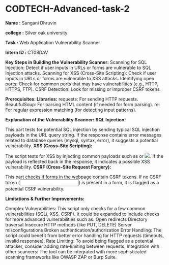 # CODTECH-Advanced-task-2

**Name :** Sangani Dhruvin

**college :** Silver oak university

**Task :** Web Application Vulnerability Scanner

**Intern ID :** CT08DAV

**Key Steps in Building the Vulnerability Scanner:**
Scanning for SQL Injection: Detect if user inputs in URLs or forms are vulnerable to SQL Injection attacks.
Scanning for XSS (Cross-Site Scripting): Check if user inputs in URLs or forms are vulnerable to XSS attacks.
Identifying open ports: Check for common ports that may have vulnerabilities (e.g., HTTP, HTTPS, FTP).
CSRF Detection: Look for missing or improper CSRF tokens.

**Prerequisites:
Libraries:**
requests: For sending HTTP requests.
BeautifulSoup: For parsing HTML content (if needed for form parsing).
re: For regular expression matching (for detecting input patterns).

**Explanation of the Vulnerability Scanner:**
**SQL Injection:**

This part tests for potential SQL injection by sending typical SQL injection payloads in the URL query string. If the response contains error messages related to database queries (mysql, syntax, error), it suggests a potential vulnerability.
**XSS (Cross-Site Scripting):**

The script tests for XSS by injecting common payloads such as <script>alert('XSS')</script> or <img src='x' onerror='alert(1)' />. If the payload is reflected back in the response, it indicates a possible XSS vulnerability.
**CSRF (Cross-Site Request Forgery):**

This part checks if forms in the webpage contain CSRF tokens. If no CSRF token (<input name="csrf_token" />) is present in a form, it is flagged as a potential CSRF vulnerability.

**Limitations & Further Improvements:**

Complex Vulnerabilities: This script only checks for a few common vulnerabilities (SQLi, XSS, CSRF). It could be expanded to include checks for more advanced vulnerabilities such as:
Open redirects
Directory traversal
Insecure HTTP methods (like PUT, DELETE)
Server misconfigurations
Broken authentication/authorization
Error Handling: The script could benefit from better error handling for HTTP requests (timeouts, invalid responses).
Rate Limiting: To avoid being flagged as a potential attacker, consider adding rate-limiting between requests.
Integration with other scanners: The tool can be integrated with more sophisticated scanning frameworks like OWASP ZAP or Burp Suite.
